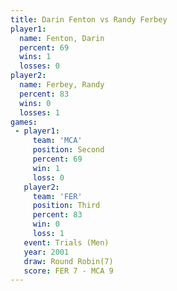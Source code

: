 ```yaml
---
title: Darin Fenton vs Randy Ferbey
player1:             
  name: Fenton, Darin
  percent: 69        
  wins: 1            
  losses: 0          
player2:             
  name: Ferbey, Randy
  percent: 83        
  wins: 0            
  losses: 1          
games:
 - player1:          
     team: 'MCA'     
     position: Second
     percent: 69     
     win: 1          
     loss: 0         
   player2:         
     team: 'FER'    
     position: Third
     percent: 83    
     win: 0         
     loss: 1        
   event: Trials (Men) 
   year: 2001          
   draw: Round Robin(7)
   score: FER 7 - MCA 9
---
```

